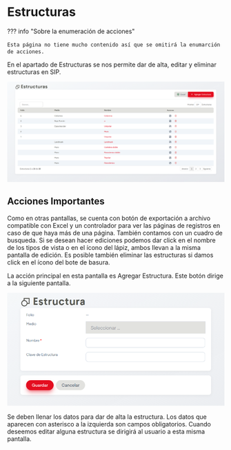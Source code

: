 # Estructuras

??? info "Sobre la enumeración de acciones"

    Esta página no tiene mucho contenido así que se omitirá la enumarción de acciones.

En el apartado de Estructuras se nos permite dar de alta, editar y eliminar estructuras en SIP.

![ciudades](../assets/estructuras.png)

## Acciones Importantes

Como en otras pantallas, se cuenta con botón de exportación a archivo compatible con Excel y un controlador para ver las páginas de registros en caso de que haya más de una página. También contamos con un cuadro de busqueda. Si se desean hacer ediciones podemos dar click en el nombre de los tipos de vista o en el ícono del lápiz, ambos llevan a la misma pantalla de edición. Es posible  también eliminar las estructuras si damos click en el ícono del bote de basura.

La acción principal en esta pantalla es Agregar Estructura. Este botón dirige a la siguiente pantalla.

![agregarCiudad](../assets/agregarEstructura.png)

Se deben llenar los datos para dar de alta la estructura. Los datos que aparecen con asterisco a la izquierda son campos obligatorios. Cuando deseemos editar alguna estructura se dirigirá al usuario a esta misma pantalla.